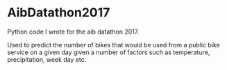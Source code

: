 # AibDatathon2017

Python code I wrote for the aib datathon 2017.

Used to predict the number of bikes that would be used from a public bike service on a given day given a number of factors such as temperature, precipitation, week day etc.
